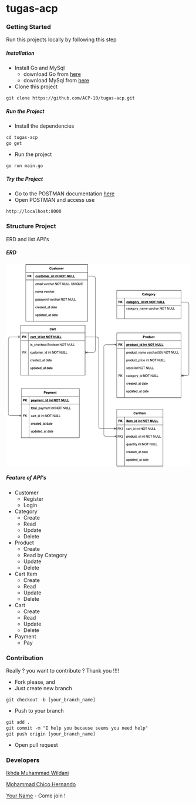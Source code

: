 # tugas-acp

### Getting Started

Run this projects locally by following this step

##### Installation

- Install Go and MySql
  - download Go from [here](https://golang.org/doc/install)
  - download MySql from [here](https://dev.mysql.com/downloads/installer/)
- Clone this project
```
git clone https://github.com/ACP-10/tugas-acp.git
```

##### Run the Project

- Install the dependencies
```
cd tugas-acp
go get
```
- Run the project
```
go run main.go
```

##### Try the Project
- Go to the POSTMAN documentation [here](https://documenter.getpostman.com/view/10004593/TzscqnfK)
- Open POSTMAN and access use
```
http://localhost:8000
```

### Structure Project

ERD and list API's

##### ERD

![alt text](https://github.com/ACP-10/tugas-acp/blob/main/image/Alterra.jpg)

##### Feature of API's

- Customer
  - Register
  - Login
- Category
  - Create
  - Read
  - Update
  - Delete
- Product
  - Create
  - Read by Category
  - Update
  - Delete
- Cart Item
  - Create
  - Read
  - Update
  - Delete
- Cart
  - Create
  - Read
  - Update
  - Delete
- Payment
  - Pay

### Contribution

Really ? you want to contribute ? Thank you !!!!

- Fork please, and
- Just create new branch
```
git checkout -b [your_branch_name]
```
- Push to your branch
```
git add .
git commit -m "I help you because seems you need help"
git push origin [your_branch_name]
```
- Open pull request

### Developers

[Ikhda Muhammad Wildani](https://www.linkedin.com/in/ikhda-muhammad-wildani-b98a03164/)

[Mohammad Chico Hernando](https://www.linkedin.com/in/mohammad-chico-hernando-33b587218/)

[Your Name](https://google.com) - Come join !
